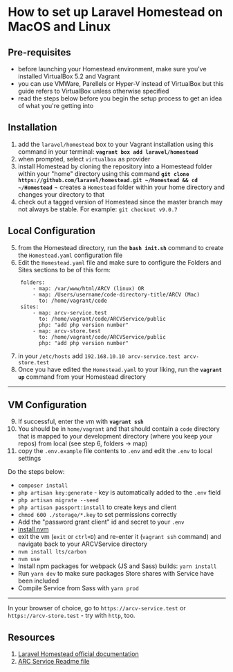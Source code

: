 # How to set up Laravel Homestead on MacOS and Linux

## Pre-requisites
- before launching your Homestead environment, make sure you've installed VirtualBox 5.2 and Vagrant
- you can use VMWare, Parellels or Hyper-V instead of VirtualBox but this guide refers to VirtualBox unless otherwise specified
- read the steps below before you begin the setup process to get an idea of what you're getting into

## Installation
1. add the `laravel/homestead` box to your Vagrant installation using this command in your terminal:
**`vagrant box add laravel/homestead`**
2. when prompted, select `virtualbox` as provider
3. install Homestead by cloning the repository into a Homestead folder within your "home" directory using this command
**`git clone https://github.com/laravel/homestead.git ~/Homestead && cd ~/Homestead`**
¬ creates a `Homestead` folder within your home directory and changes your directory to that
4. check out a tagged version of Homestead since the master branch may not always be stable. For example: `git checkout v9.0.7`

## Local Configuration
5. from the Homestead directory, run the **`bash init.sh`** command to create the `Homestead.yaml` configuration file
6. Edit the `Homestead.yaml` file and make sure to configure the Folders and Sites sections to be of this form:

```
	folders:
	    - map: /var/www/html/ARCV (linux) OR
	    - map: /Users/username/code-directory-title/ARCV (Mac)
	      to: /home/vagrant/code
	sites:
	    - map: arcv-service.test
	      to: /home/vagrant/code/ARCVService/public
	      php: "add php version number"
	    - map: arcv-store.test
	      to: /home/vagrant/code/ARCVService/public
	      php: "add php version number"
```
7. in your `/etc/hosts` add `192.168.10.10 arcv-service.test arcv-store.test`
8. Once you have edited the `Homestead.yaml` to your liking, run the **`vagrant up`** command from your Homestead directory

***

## VM Configuration
9. If successful, enter the vm with **`vagrant ssh`**
10. You should be in `home/vagrant`  and that should contain a `code` directory that is mapped to your development directory (where you keep your repos) from local (see step 6, folders -> map)
 11. copy the `.env.example` file contents to `.env` and edit the `.env`  to local settings

Do the steps below:
-  `composer install`
- `php artisan key:generate` - key is automatically added to the `.env` field
- `php artisan migrate --seed`
- `php artisan passport:install` to create keys and client
- `chmod 600 ./storage/*.key` to set permissions correctly
-  Add the "password grant client" id and secret to your `.env`
- [install nvm](https://github.com/nvm-sh/nvm#installing-and-updating)
- exit the vm (`exit` or `ctrl+D`) and re-enter it (`vagrant ssh` command) and navigate back to your ARCVService directory
- `nvm install lts/carbon`
- `nvm use`
- Install npm packages for webpack (JS and Sass) builds: `yarn install`
- Run `yarn dev` to make sure packages Store shares with Service have been included
- Compile Service from Sass with `yarn prod`

***
In your browser of choice, go to `https://arcv-service.test` or `https://arcv-store.test` - try with `http`, too.

## Resources
1. [Laravel Homestead official documentation](https://laravel.com/docs/5.5/homestead)
2. [ARC Service Readme file](https://github.com/neontribe/ARCVService/blob/1.8/release/README.md)